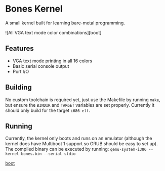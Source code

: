 # Bones Kernel
A small kernel built for learning bare-metal programming.

![All VGA text mode color combinations][boot]

## Features
- VGA text mode printing in all 16 colors
- Basic serial console output
- Port I/O

## Building
No custom toolchain is required yet, just use the Makefile by running `make`,
but ensure the `BINDIR` and `TARGET` variables are set properly. Currently it
should only build for the target `i686-elf`.

## Running
Currently, the kernel only boots and runs on an emulator (although the kernel
does have Multiboot 1 support so GRUB should be easy to set up). The compiled
binary can be executed by running:
```qemu-system-i386 --kernel bones.bin --serial stdio```

[boot](https://github.com/baszy/bones/screenshots/boot.png)
